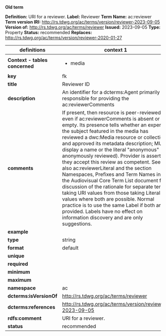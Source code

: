 **Old term**

**Definition:** URI for a reviewer.
**Label:** Reviewer
**Term Name:** ac:reviewer
**Term version IRI:** http://rs.tdwg.org/ac/terms/version/reviewer-2023-09-05
**Version of:** http://rs.tdwg.org/ac/terms/reviewer
**Issued:** 2023-09-05
**Type:** Property
**Status:** recommended
**Replaces:** http://rs.tdwg.org/ac/terms/version/reviewer-2020-01-27


| definitions | context 1 |
|-|-|
| **Context - tables concerned** | <ul><li>media</li></ul> |
| **key** | fk |
| **title** | Reviewer ID |
| **description** | An identifier for a dcterms:Agent primarily responsible for providing the ac:reviewerComments |
| **comments** | If present, then resource is peer-reviewed, even if ac:reviewerComments is absent or empty. Its presence tells whether an expert in the subject featured in the media has reviewed a dwc:Media resource or collection and approved its metadata description; MUST display a name or the literal "anonymous" (= anonymously reviewed). Provider is asserting they accept this review as competent. See also ac:reviewerLiteral and the section Namespaces, Prefixes and Term Names in the Audiovisual Core Term List document for discussion of the rationale for separate terms taking URI values from those taking Literal values where both are possible. Normal practice is to use the same Label if both are provided. Labels have no effect on information discovery and are only suggestions. |
| **example** |  |
| **type** | string |
| **format** | default |
| **unique** |  |
| **required** |  |
| **minimum** |  |
| **maximum** |  |
| **namespace** | ac |
| **dcterms:isVersionOf** | http://rs.tdwg.org/ac/terms/reviewer |
| **dcterms:references** | http://rs.tdwg.org/ac/terms/version/reviewer-2023-09-05 |
| **rdfs:comment** | URI for a reviewer. |
| **status** | recommended |
